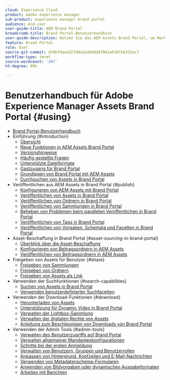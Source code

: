 ```yaml
---
cloud: Experience Cloud
product: adobe experience manager
sub-product: experience manager brand portal
audience: end-user
user-guide-title: AEM Brand Portal
breadcrumb-title: Brand Portal-Benutzerhandbuch
user-guide-description: Nutzen Sie das AEM Assets Brand Portal, um Marketing-Anforderungen zu erfüllen, indem Sie freigegebene Marken- und Produktelemente externen Agenturen, Partnern, internen Teams und Wiederverkäufern sicher zum Download bereitstellen.
feature: Brand Portal
role: User
source-git-commit: d7dbf9ae2d27dda2edb60d8f861e618fb6332ec7
workflow-type: tm+mt
source-wordcount: '267'
ht-degree: 89%

---
```



# Benutzerhandbuch für Adobe Experience Manager Assets Brand Portal {#using}

+ [Brand Portal-Benutzerhandbuch](using/home.md)
+ Einführung {#introduction}
   + [Übersicht](using/brand-portal.md)
   + [Neue Funktionen in AEM Assets Brand Portal](using/whats-new.md)
   + [Versionshinweise](using/brand-portal-release-notes.md)
   + [Häufig gestellte Fragen](using/brand-portal-faqs.md)
   + [Unterstützte Dateiformate](using/brand-portal-supported-formats.md)
   + [Gastzugang für Brand Portal](using/guest-access.md)
   + [Grundlagen von Brand Portal mit AEM Assets](https://experienceleague.adobe.com/docs/experience-manager-brand-portal/using/home.html)
   + [Durchsuchen von Assets in Brand Portal](using/browse-assets-brand-portal.md)
+ Veröffentlichen aus AEM Assets in Brand Portal {#publish}
   + [Konfigurieren von AEM Assets mit Brand Portal](using/configure-aem-assets-with-brand-portal.md)
   + [Veröffentlichen von Assets in Brand Portal](https://experienceleague.adobe.com/docs/experience-manager-65/assets/brandportal/brand-portal-publish-assets.html)
   + [Veröffentlichen von Ordnern in Brand Portal](https://experienceleague.adobe.com/docs/experience-manager-65/assets/brandportal/brand-portal-publish-folder.html)
   + [Veröffentlichen von Sammlungen in Brand Portal](https://experienceleague.adobe.com/docs/experience-manager-65/assets/brandportal/brand-portal-publish-collection.html)
   + [Beheben von Problemen beim parallelen Veröffentlichen in Brand Portal](using/troubleshoot-parallel-publishing.md)
   + [Veröffentlichen von Tags in Brand Portal](using/brand-portal-publish-tags.md)
   + [Veröffentlichen von Vorgaben, Schemata und Facetten in Brand Portal](using/publish-schema-search-facets-presets.md)
+ Asset-Beschaffung in Brand Portal {#asset-sourcing-in-brand-portal}
   + [Überblick über die Asset-Beschaffung](using/brand-portal-asset-sourcing.md)
   + [Konfigurieren von Beitragsordnern in AEM Assets](using/brand-portal-publish-contribution-folder-to-brand-portal.md)
   + [Veröffentlichen von Beitragsordnern in AEM Assets](using/brand-portal-publish-contribution-folder-to-aem-assets.md)
+ Freigeben von Assets für Benutzer {#share}
   + [Freigeben von Sammlungen](using/brand-portal-share-collection.md)
   + [Freigeben von Ordnern](using/brand-portal-sharing-folders.md)
   + [Freigeben von Assets als Link](using/brand-portal-link-share.md)
+ Verwenden der Suchfunktionen {#search-capabilities}
   + [Suchen von Assets in Brand Portal](using/brand-portal-searching.md)
   + [Verwenden benutzerdefinierter Suchfacetten](using/brand-portal-search-facets.md)
+ Verwenden der Download-Funktionen {#download}
   + [Herunterladen von Assets](using/brand-portal-download-assets.md)
   + [Unterstützung für Dynamic Video in Brand Portal](using/dynamic-video-brand-portal.md)
   + [Verwalten der Lightbox-Sammlung](using/brand-portal-light-box.md)
   + [Verwalten der digitalen Rechte von Assets](using/manage-digital-rights-of-assets.md)
   + [Anleitung zum Beschleunigen von Downloads von Brand Portal](using/accelerated-download.md)
+ Verwenden der Admin Tools {#admin-tools}
   + [Verwalten des Benutzerzugriffs auf Brand Portal](using/access-configurations-brand-portal.md)
   + [Verwalten allgemeiner Mandantenkonfigurationen](using/brand-portal-general-configuration.md)
   + [Schritte bei der ersten Anmeldung](using/brand-portal-onboarding.md)
   + [Verwalten von Benutzern, Gruppen und Benutzerrollen](using/brand-portal-adding-users.md)
   + [Anpassen von Hintergrund, Kopfzeilen und E-Mail-Nachrichten](using/brand-portal-branding.md)
   + [Verwenden von Metadatenschema-Formularen](using/brand-portal-metadata-schemas.md)
   + [Anwenden von Bildvorgaben oder dynamischen Ausgabeformaten](using/brand-portal-image-presets.md)
   + [Arbeiten mit Berichten](using/brand-portal-reports.md)

